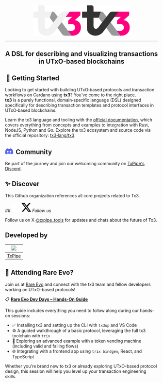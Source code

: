 <p align="center">
  <img src="https://raw.githubusercontent.com/tx3-lang/.github/main/assets/logo-light.png?sanitize=true#gh-dark-mode-only" alt="Tx3" height="100" />
  <img src="https://raw.githubusercontent.com/tx3-lang/.github/main/assets/logo-dark.png?sanitize=true#gh-light-mode-only" alt="Tx3" height="100" />
  <hr />
<h2 align="center" style="border-bottom: none">A DSL for describing and visualizing transactions in UTxO-based blockchains</h2>
</p>

##  🚀 Getting Started

Looking to get started with building UTxO‑based protocols and transaction workflows on Cardano using **tx3**? You’ve come to the right place.  
**tx3** is a purely functional, domain‑specific language (DSL) designed specifically for describing transaction templates and protocol interfaces in UTxO‑based blockchains.

Learn the tx3 language and tooling with the [official documentation](https://docs.txpipe.io/tx3), which covers everything from concepts and examples to integration with Rust, NodeJS, Python and Go.
Explore the tx3 ecosystem and source code via the official repository: [tx3‑lang/tx3](https://github.com/tx3‑lang/tx3).

## <img src="https://raw.githubusercontent.com/CardanoSolutions/ogmios/master/.github/discord.svg" height="24" /> Community

Be part of the journey and join our welcoming community on [TxPipe's Discord](https://discord.com/invite/RgHzxh92WH).

## ✨ Discover

This Github organization references all core projects related to Tx3.

*## <img src="https://raw.githubusercontent.com/tx3-lang/.github/main/assets/x-light.svg?sanitize=true#gh-dark-mode-only" height="32" /><img src="https://raw.githubusercontent.com/tx3-lang/.github/main/assets/x-dark.svg?sanitize=true#gh-light-mode-only" height="32" /> Follow us*

Follow us on X [@txpipe_tools](https://x.com/txpipe_tools) for updates and chats about the future of Tx3.

## Developed by

| <img src="https://avatars.githubusercontent.com/u/92830323?s=200&v=4" width="80" /> |
| :---: |
| <a href="https://txpipe.io">TxPipe</a> |

## 🎉 Attending Rare Evo?

Join us at [Rare Evo](https://rareevo.io) and connect with the tx3 team and fellow developers working on UTxO-based protocols!

📋 **[Rare Evo Dev Days – Hands-On Guide](https://gist.github.com/scarmuega/705f673d83e937d8e14206fa06d6a9f0)**

This guide includes everything you need to follow along during our hands-on sessions:

- ✅ Installing tx3 and setting up the CLI with `tx3up` and VS Code
- ⚙️ A guided walkthrough of a basic protocol, leveraging the full tx3 toolchain with `trix`
- 🧪 Exploring an advanced example with a token vending machine (including valid and failing flows)
- 🌐 Integrating with a frontend app using `trix bindgen`, React, and TypeScript

Whether you're brand new to tx3 or already exploring UTxO-based protocol design, this session will help you level up your transaction engineering skills.
